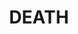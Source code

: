 ---
pid: fs150
title: DEATH
location_transcription: 2130 South 5th Street
coordinates: "[-75.1554246, 39.9216071]"
zipcode: '19148'
gen_neighborhood: South Philadelphia
neighborhood: Whitman,Pennsport,South Philadelphia
outside_phl: 
age: '21'
age_range: 20-29
instagram: 
image_file_name: fs_150.jpg
proposal_transcription: 
topic: Environment,Violence
topic_summary: 0, 0
type: Sculpture Statue
keywords_other: death
credit: "#deathrowchef/Haines/Schnler"
image_labels: 
twitter: 
facebook: 
permalink: "/monuments/fs150/"
layout: item-page
---
